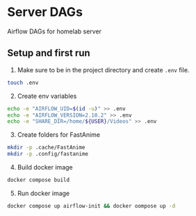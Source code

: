 # Server DAGs

Airflow DAGs for homelab server

## Setup and first run

1. Make sure to be in the project directory and create `.env` file.

```sh
touch .env
```

2. Create env variables

```sh
echo -e "AIRFLOW_UID=$(id -u)" >> .env
echo -e "AIRFLOW_VERSION=2.10.2" >> .env
echo -e "SHARE_DIR=/home/${USER}/Videos" >> .env
```

3. Create folders for FastAnime

```sh
mkdir -p .cache/FastAnime
mkdir -p .config/fastanime
```

4. Build docker image

```sh
docker compose build
```

5. Run docker image

```sh
docker compose up airflow-init && docker oompose up -d
```
